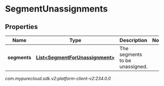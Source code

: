 # SegmentUnassignments


## Properties

| Name | Type | Description | Notes |
| ------------ | ------------- | ------------- | ------------- |
| **segments** | [**List&lt;SegmentForUnassignment&gt;**](SegmentForUnassignment) | The segments to be unassigned. |  |




_com.mypurecloud.sdk.v2:platform-client-v2:234.0.0_
